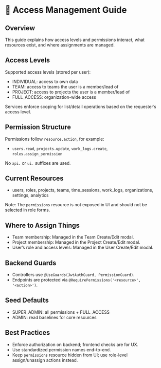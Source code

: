 # 🔐 Access Management Guide

## Overview
This guide explains how access levels and permissions interact, what resources exist, and where assignments are managed.

## Access Levels

Supported access levels (stored per user):
- INDIVIDUAL: access to own data
- TEAM: access to teams the user is a member/lead of
- PROJECT: access to projects the user is a member/lead of
- FULL_ACCESS: organization-wide access

Services enforce scoping for list/detail operations based on the requester’s access level.

## Permission Structure

Permissions follow `resource.action`, for example:
- `users.read`, `projects.update`, `work_logs.create`, `roles.assign_permission`

No `api.` or `ui.` suffixes are used.

## Current Resources

- users, roles, projects, teams, time_sessions, work_logs, organizations, settings, analytics

Note: The `permissions` resource is not exposed in UI and should not be selected in role forms.

## Where to Assign Things

- Team membership: Managed in the Team Create/Edit modal.
- Project membership: Managed in the Project Create/Edit modal.
- User’s role and access levels: Managed in the User Create/Edit modal.

## Backend Guards

- Controllers use `@UseGuards(JwtAuthGuard, PermissionGuard)`.
- Endpoints are protected via `@RequirePermissions('<resource>', '<action>')`.

## Seed Defaults

- SUPER_ADMIN: all permissions + FULL_ACCESS
- ADMIN: read baselines for core resources

## Best Practices

- Enforce authorization on backend; frontend checks are for UX.
- Use standardized permission names end-to-end.
- Keep `permissions` resource hidden from UI; use role-level assign/unassign actions instead. 